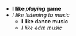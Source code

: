 
- **I like *playing* game**
- *I like listening to music*
  - **I like dance music**
  - *I like edm music*

